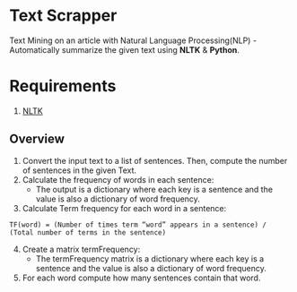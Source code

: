 # Text Scrapper

Text Mining on an article with Natural Language Processing(NLP) - Automatically summarize the given text using  **NLTK**  &  **Python**.

# Requirements

1.  [NLTK](https://www.nltk.org/)


## Overview

1.  Convert the input text to a list of sentences. Then, compute the number of sentences in the given Text.
2.  Calculate the frequency of words in each sentence:
    -   The output is a dictionary where each key is a sentence and the value is also a dictionary of word frequency.
3.  Calculate Term frequency for each word in a sentence:

```
TF(word) = (Number of times term “word” appears in a sentence) / (Total number of terms in the sentence)

```

4.  Create a matrix termFrequency:
    -   The termFrequency matrix is a dictionary where each key is a sentence and the value is also a dictionary of word frequency.
5.  For each word compute how many sentences contain that word.
